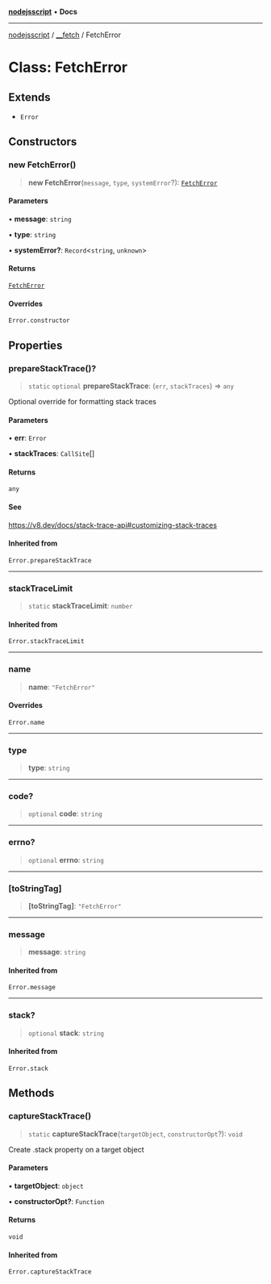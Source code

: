 [**nodejsscript**](../../../README.md) • **Docs**

***

[nodejsscript](../../../README.md) / [\_\_fetch](../README.md) / FetchError

# Class: FetchError

## Extends

- `Error`

## Constructors

### new FetchError()

> **new FetchError**(`message`, `type`, `systemError`?): [`FetchError`](FetchError.md)

#### Parameters

• **message**: `string`

• **type**: `string`

• **systemError?**: `Record`\<`string`, `unknown`\>

#### Returns

[`FetchError`](FetchError.md)

#### Overrides

`Error.constructor`

## Properties

### prepareStackTrace()?

> `static` `optional` **prepareStackTrace**: (`err`, `stackTraces`) => `any`

Optional override for formatting stack traces

#### Parameters

• **err**: `Error`

• **stackTraces**: `CallSite`[]

#### Returns

`any`

#### See

https://v8.dev/docs/stack-trace-api#customizing-stack-traces

#### Inherited from

`Error.prepareStackTrace`

***

### stackTraceLimit

> `static` **stackTraceLimit**: `number`

#### Inherited from

`Error.stackTraceLimit`

***

### name

> **name**: `"FetchError"`

#### Overrides

`Error.name`

***

### type

> **type**: `string`

***

### code?

> `optional` **code**: `string`

***

### errno?

> `optional` **errno**: `string`

***

### \[toStringTag\]

> **\[toStringTag\]**: `"FetchError"`

***

### message

> **message**: `string`

#### Inherited from

`Error.message`

***

### stack?

> `optional` **stack**: `string`

#### Inherited from

`Error.stack`

## Methods

### captureStackTrace()

> `static` **captureStackTrace**(`targetObject`, `constructorOpt`?): `void`

Create .stack property on a target object

#### Parameters

• **targetObject**: `object`

• **constructorOpt?**: `Function`

#### Returns

`void`

#### Inherited from

`Error.captureStackTrace`
